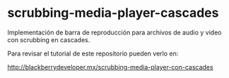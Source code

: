 scrubbing-media-player-cascades
===============================

Implementación de barra de reproducción para archivos de audio y video con scrubbing en cascades.

Para revisar el tutorial de este repositorio pueden verlo en:

http://blackberrydeveloper.mx/scrubbing-media-player-con-cascades
